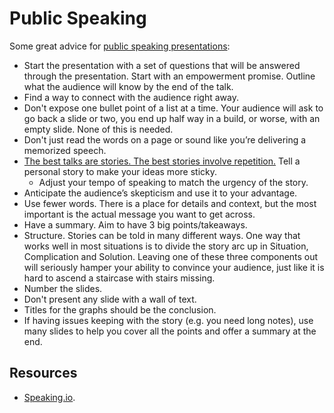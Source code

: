 # Public Speaking

Some great advice for [public speaking presentations](http://www.jilles.net/perma/2020/06/05/presentation-rules.html):

- Start the presentation with a set of questions that will be answered through the presentation. Start with an empowerment promise. Outline what the audience will know by the end of the talk.
- Find a way to connect with the audience right away.
- Don't expose one bullet point of a list at a time. Your audience will ask to go back a slide or two, you end up half way in a build, or worse, with an empty slide. None of this is needed.
- Don't just read the words on a page or sound like you’re delivering a memorized speech.
- [The best talks are stories. The best stories involve repetition.](https://speakerdeck.com/holman/the-talk-on-talks) Tell a personal story to make your ideas more sticky.
  - Adjust your tempo of speaking to match the urgency of the story.
- Anticipate the audience’s skepticism and use it to your advantage.
- Use fewer words. There is a place for details and context, but the most important is the actual message you want to get across.
- Have a summary. Aim to have 3 big points/takeaways.
- Structure. Stories can be told in many different ways. One way that works well in most situations is to divide the story arc up in Situation, Complication and Solution. Leaving one of these three components out will seriously hamper your ability to convince your audience, just like it is hard to ascend a staircase with stairs missing.
- Number the slides.
- Don't present any slide with a wall of text.
- Titles for the graphs should be the conclusion.
- If having issues keeping with the story (e.g. you need long notes), use many slides to help you cover all the points and offer a summary at the end.

## Resources

- [Speaking.io](https://speaking.io).
